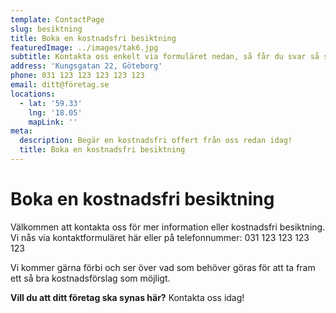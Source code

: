 ```yaml
---
template: ContactPage
slug: besiktning
title: Boka en kostnadsfri besiktning
featuredImage: ../images/tak6.jpg
subtitle: Kontakta oss enkelt via formuläret nedan, så får du svar så snart som möjligt.
address: 'Kungsgatan 22, Göteborg'
phone: 031 123 123 123 123 123
email: ditt@företag.se
locations:
  - lat: '59.33'
    lng: '18.05'
    mapLink: ''
meta:
  description: Begär en kostnadsfri offert från oss redan idag!
  title: Boka en kostnadsfri besiktning
---
```


#   Boka en kostnadsfri besiktning

Välkommen att kontakta oss för mer information eller kostnadsfri besiktning. Vi nås via kontaktformuläret här eller på telefonnummer: 031 123 123 123 123

Vi kommer gärna förbi och ser över vad som behöver göras för att ta fram ett så bra kostnadsförslag som möjligt. 

**Vill du att ditt företag ska synas här?** Kontakta oss idag!

